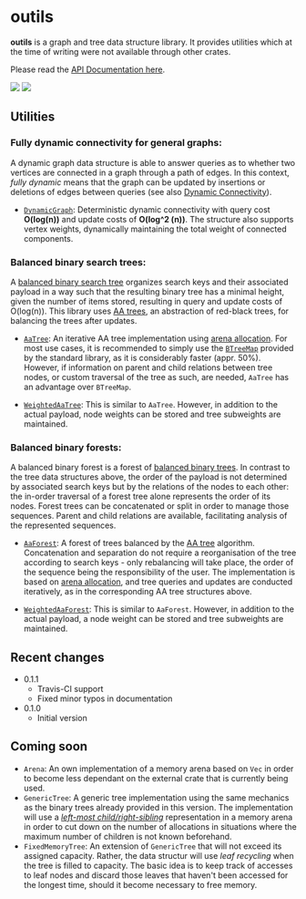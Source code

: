 # outils

**outils** is a graph and tree data structure library. It provides utilities which at the
time of writing were not available through other crates.

Please read the [API Documentation here](https://docs.rs/outils/).

[![](https://travis-ci.org/ouaffm/outils.svg?branch=master)](https://travis-ci.org/ouaffm/outils)
[![](http://meritbadge.herokuapp.com/outils)](https://crates.io/crates/outils)

## Utilities

### Fully dynamic connectivity for general graphs: 
A dynamic graph data structure is able to
answer queries as to whether two vertices are connected in a graph through a path of edges.
In this context, _fully dynamic_ means that the graph can be updated by insertions or
deletions of edges between queries (see also [Dynamic Connectivity][1]).

- [`DynamicGraph`][2]: Deterministic dynamic connectivity with query cost **O(log(n))** and update
costs of **O(log^2 (n))**. The structure also supports vertex weights, dynamically maintaining the
total weight of connected components.

### Balanced binary search trees:
A [balanced binary search tree][3] organizes search keys and
their associated payload in a way such that the resulting binary tree has a minimal height,
given the number of items stored, resulting in query and update costs of O(log(n)). This library
uses [AA trees][4], an abstraction of red-black trees, for balancing the trees after updates.

 - [`AaTree`][5]: An iterative AA tree implementation using [arena allocation][6]. For most use
cases, it is recommended to simply use the [`BTreeMap`][7] provided by the standard library, as
it is considerably faster (appr. 50%). However, if information on parent and child relations
between tree nodes, or custom traversal of the tree as such, are needed, `AaTree` has an advantage
over `BTreeMap`.

 - [`WeightedAaTree`][8]: This is similar to `AaTree`. However, in addition to the actual
payload, node weights can be stored and tree subweights are maintained.

### Balanced binary forests: 
A balanced binary forest is a forest of [balanced binary trees][3].
In contrast to the tree data structures above, the order of the payload is not determined by
associated search keys but by the relations of the nodes to each other: the in-order traversal
of a forest tree alone represents the order of its nodes. Forest trees can be concatenated or
split in order to manage those sequences. Parent and child relations are available, facilitating
analysis of the represented sequences.

 - [`AaForest`][9]: A forest of trees balanced by the [AA tree][4] algorithm. Concatenation and
separation do not require a reorganisation of the tree according to search keys - only
rebalancing will take place, the order of the sequence being the responsibility of the user.
The implementation is based on [arena allocation][6], and tree queries and updates are conducted
iteratively, as in the corresponding AA tree structures above.

 - [`WeightedAaForest`][10]: This is similar to `AaForest`. However, in addition to the actual
payload, a node weight can be stored and tree subweights are maintained.

## Recent changes
- 0.1.1
  - Travis-CI support
  - Fixed minor typos in documentation
- 0.1.0
  - Initial version 

## Coming soon
- `Arena`: An own implementation of a memory arena based on `Vec` in order to become less dependant on
   the external crate that is currently being used.
- `GenericTree`: A generic tree implementation using the same mechanics as the binary trees already
   provided in this version. The implementation will use a [_left-most child/right-sibling_][11] 
   representation in a memory arena in order to cut down on the number of allocations in situations 
   where the maximum number of children is not known beforehand.  
- `FixedMemoryTree`: An extension of `GenericTree` that will not exceed its assigned capacity. Rather,
   the data structur will use _leaf recycling_ when the tree is filled to capacity. The basic idea is 
   to keep track of accesses to leaf nodes and discard those leaves that haven't been accessed for 
   the longest time, should it become necessary to free memory. 

[1]: https://en.wikipedia.org/wiki/Dynamic_connectivity
[2]: https://docs.rs/outils/0.1.0/outils/graph/dynconn/hdt/struct.DynamicGraph.html
[3]: https://en.wikipedia.org/wiki/Self-balancing_binary_search_tree
[4]: https://en.wikipedia.org/wiki/AA_tree
[5]: https://docs.rs/outils/0.1.0/outils/tree/bst/aatree/struct.AaTree.html
[6]: https://en.wikipedia.org/wiki/Region-based_memory_management
[7]: https://doc.rust-lang.org/std/collections/struct.BTreeMap.html
[8]: https://docs.rs/outils/0.1.0/outils/tree/bst/waatree/struct.WeightedAaTree.html
[9]: https://docs.rs/outils/0.1.0/outils/tree/bst/aaforest/struct.AaForest.html
[10]: https://docs.rs/outils/0.1.0/outils/tree/bst/waaforest/struct.WeightedAaForest.html
[11]: https://en.wikipedia.org/wiki/Left-child_right-sibling_binary_tree
